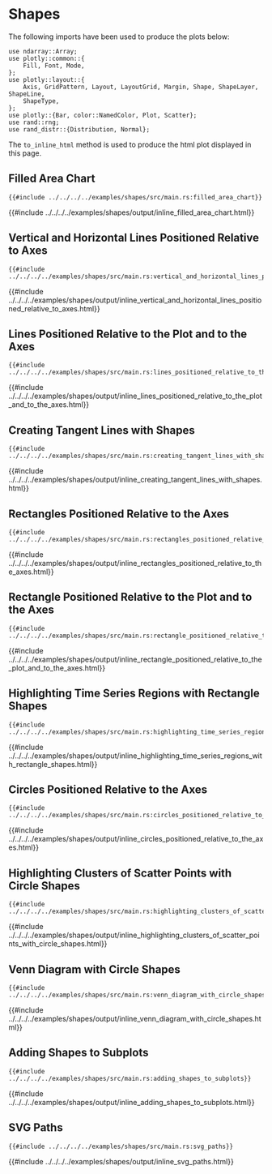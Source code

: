 # Shapes

The following imports have been used to produce the plots below:

```rust,no_run
use ndarray::Array;
use plotly::common::{
    Fill, Font, Mode,
};
use plotly::layout::{
    Axis, GridPattern, Layout, LayoutGrid, Margin, Shape, ShapeLayer, ShapeLine,
    ShapeType,
};
use plotly::{Bar, color::NamedColor, Plot, Scatter};
use rand::rng;
use rand_distr::{Distribution, Normal};
```

The `to_inline_html` method is used to produce the html plot displayed in this page.


## Filled Area Chart
```rust,no_run
{{#include ../../../../examples/shapes/src/main.rs:filled_area_chart}}
```

{{#include ../../../../examples/shapes/output/inline_filled_area_chart.html}}


## Vertical and Horizontal Lines Positioned Relative to Axes
```rust,no_run
{{#include ../../../../examples/shapes/src/main.rs:vertical_and_horizontal_lines_positioned_relative_to_axes}}
```

{{#include ../../../../examples/shapes/output/inline_vertical_and_horizontal_lines_positioned_relative_to_axes.html}}


## Lines Positioned Relative to the Plot and to the Axes
```rust,no_run
{{#include ../../../../examples/shapes/src/main.rs:lines_positioned_relative_to_the_plot_and_to_the_axes}}
```

{{#include ../../../../examples/shapes/output/inline_lines_positioned_relative_to_the_plot_and_to_the_axes.html}}


## Creating Tangent Lines with Shapes
```rust,no_run
{{#include ../../../../examples/shapes/src/main.rs:creating_tangent_lines_with_shapes}}
```

{{#include ../../../../examples/shapes/output/inline_creating_tangent_lines_with_shapes.html}}


## Rectangles Positioned Relative to the Axes
```rust,no_run
{{#include ../../../../examples/shapes/src/main.rs:rectangles_positioned_relative_to_the_axes}}
```

{{#include ../../../../examples/shapes/output/inline_rectangles_positioned_relative_to_the_axes.html}}


## Rectangle Positioned Relative to the Plot and to the Axes
```rust,no_run
{{#include ../../../../examples/shapes/src/main.rs:rectangle_positioned_relative_to_the_plot_and_to_the_axes}}
```

{{#include ../../../../examples/shapes/output/inline_rectangle_positioned_relative_to_the_plot_and_to_the_axes.html}}


## Highlighting Time Series Regions with Rectangle Shapes
```rust,no_run
{{#include ../../../../examples/shapes/src/main.rs:highlighting_time_series_regions_with_rectangle_shapes}}
```

{{#include ../../../../examples/shapes/output/inline_highlighting_time_series_regions_with_rectangle_shapes.html}}


## Circles Positioned Relative to the Axes
```rust,no_run
{{#include ../../../../examples/shapes/src/main.rs:circles_positioned_relative_to_the_axes}}
```

{{#include ../../../../examples/shapes/output/inline_circles_positioned_relative_to_the_axes.html}}


## Highlighting Clusters of Scatter Points with Circle Shapes
```rust,no_run
{{#include ../../../../examples/shapes/src/main.rs:highlighting_clusters_of_scatter_points_with_circle_shapes}}
```

{{#include ../../../../examples/shapes/output/inline_highlighting_clusters_of_scatter_points_with_circle_shapes.html}}


## Venn Diagram with Circle Shapes
```rust,no_run
{{#include ../../../../examples/shapes/src/main.rs:venn_diagram_with_circle_shapes}}
```

{{#include ../../../../examples/shapes/output/inline_venn_diagram_with_circle_shapes.html}}


## Adding Shapes to Subplots
```rust,no_run
{{#include ../../../../examples/shapes/src/main.rs:adding_shapes_to_subplots}}
```

{{#include ../../../../examples/shapes/output/inline_adding_shapes_to_subplots.html}}


## SVG Paths
```rust,no_run
{{#include ../../../../examples/shapes/src/main.rs:svg_paths}}
```

{{#include ../../../../examples/shapes/output/inline_svg_paths.html}}
